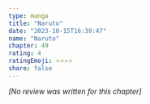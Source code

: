 ```yaml
---
type: manga
title: "Naruto"
date: "2023-10-15T16:39:47"
name: "Naruto"
chapter: 49
rating: 4
ratingEmoji: ⭐️⭐️⭐️⭐️
share: false
---
```


_[No review was written for this chapter]_
